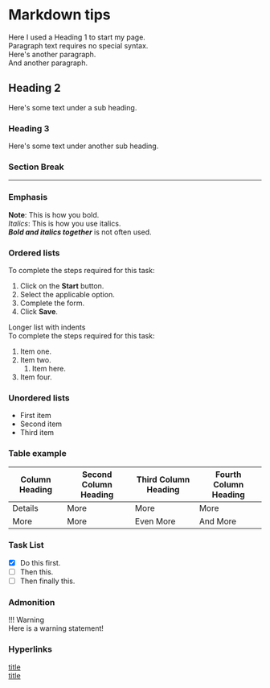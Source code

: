 # Markdown tips

Here I used a Heading 1 to start my page.  
Paragraph text requires no special syntax.  
Here's another paragraph.  
And another paragraph.

## Heading 2

Here's some text under a sub heading.

### Heading 3

Here's some text under another sub heading.

### Section Break

---

### Emphasis

**Note**: This is how you bold.  
*Italics*: This is how you use italics.  
***Bold and italics together*** is not often used.

### Ordered lists

To complete the steps required for this task: 

1. Click on the **Start** button.  
2. Select the applicable option.  
3. Complete the form.  
4. Click **Save**.  

Longer list with indents  
To complete the steps required for this task:   

1. Item one.
1. Item two.
    1.   Item here.
1. Item four.    

### Unordered lists

* First item
* Second item
* Third item

### Table example

| Column Heading | Second Column Heading | Third Column Heading | Fourth Column Heading |
| ---- | ---- | ---- | ---- |
| Details | More | More | More |
| More | More | Even More | And More |

### Task List

* [x] Do this first.
* [ ] Then this.
* [ ] Then finally this.

### Admonition

!!! Warning  
    Here is a warning statement!  

### Hyperlinks
[title](https://www.example.com)  
[title](./blogs.md)




